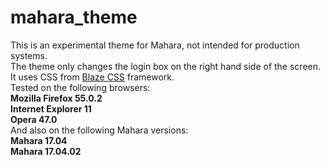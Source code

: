# mahara_theme
This is an experimental theme for Mahara, not intended for production systems.<br />
The theme only changes the login box on the right hand side of the screen.<br />
It uses CSS from <a href = "http://blazecss.com/" target="_blank">Blaze CSS</a> framework.<br />
Tested on the following browsers:<br />
**Mozilla Firefox 55.0.2**<br />
**Internet Explorer 11**<br />
**Opera 47.0**<br />
And also on the following Mahara versions:<br />
**Mahara 17.04**<br />
**Mahara 17.04.02**<br/>

